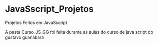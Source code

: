 # JavaSscript_Projetos
 Projetos Feitos em JavaSscript

 A pasta Curso_JS_GG foi feita durante as aulas do curso de java script do gustavo guanabara
